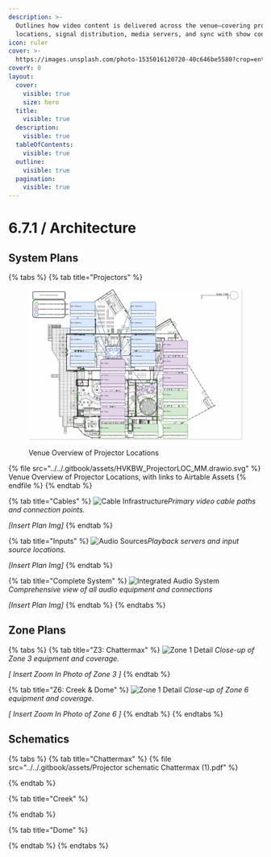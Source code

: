 ```yaml
---
description: >-
  Outlines how video content is delivered across the venue—covering projector
  locations, signal distribution, media servers, and sync with show control.
icon: ruler
cover: >-
  https://images.unsplash.com/photo-1535016120720-40c646be5580?crop=entropy&cs=srgb&fm=jpg&ixid=M3wxOTcwMjR8MHwxfHNlYXJjaHwxfHxwcm9qZWN0b3J8ZW58MHx8fHwxNzQ2NzY0MzY1fDA&ixlib=rb-4.1.0&q=85
coverY: 0
layout:
  cover:
    visible: true
    size: hero
  title:
    visible: true
  description:
    visible: true
  tableOfContents:
    visible: true
  outline:
    visible: true
  pagination:
    visible: true
---
```


# 6.7.1 / Architecture

## System Plans

{% tabs %}
{% tab title="Projectors" %}
<figure><img src="../../.gitbook/assets/HVKBW_ProjectorLOC_MM.drawio.svg" alt=""><figcaption><p>Venue Overview of Projector Locations</p></figcaption></figure>

{% file src="../../.gitbook/assets/HVKBW_ProjectorLOC_MM.drawio.svg" %}
Venue Overview of Projector Locations, with links to Airtable Assets
{% endfile %}
{% endtab %}

{% tab title="Cables" %}
![Cable Infrastructure](../../6.-systems/6.1-audio/path-to-cable-paths.jpg)_Primary video cable paths and connection points._

_\[Insert Plan Img]_
{% endtab %}

{% tab title="Inputs" %}
![Audio Sources](../../6.-systems/6.1-audio/path-to-source-equipment.jpg)_Playback servers and input source locations._

_\[Insert Plan Img]_
{% endtab %}

{% tab title="Complete System" %}
![Integrated Audio System](../../6.-systems/6.1-audio/path-to-complete-system.jpg)_Comprehensive view of all audio equipment and connections_

_\[Insert Plan Img]_
{% endtab %}
{% endtabs %}



## Zone Plans

{% tabs %}
{% tab title="Z3: Chattermax" %}
![Zone 1 Detail](../../6.-systems/6.1-audio/path-to-zone1-detail.jpg) _Close-up of Zone 3 equipment and coverage._

_\[ Insert Zoom In Photo of Zone 3 ]_
{% endtab %}

{% tab title="Z6: Creek & Dome" %}
![Zone 1 Detail](../../6.-systems/6.1-audio/path-to-zone1-detail.jpg) _Close-up of Zone 6 equipment and coverage._

_\[ Insert Zoom In Photo of Zone 6 ]_
{% endtab %}
{% endtabs %}

## Schematics

{% tabs %}
{% tab title="Chattermax" %}
{% file src="../../.gitbook/assets/Projector schematic Chattermax (1).pdf" %}


{% endtab %}

{% tab title="Creek" %}

{% endtab %}

{% tab title="Dome" %}

{% endtab %}
{% endtabs %}

